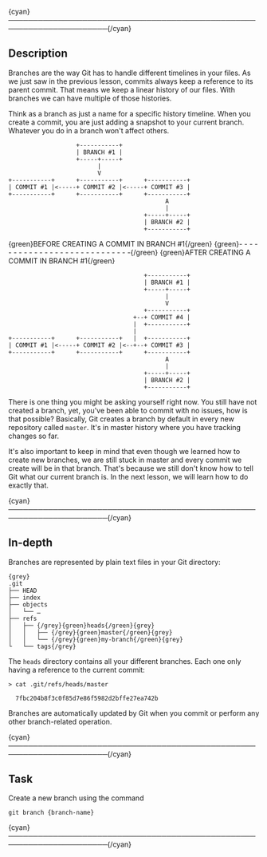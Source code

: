 {cyan}──────────────────────────────────────────────────────────────────────{/cyan}

## Description

Branches are the way Git has to handle different timelines in your files. As we just saw in the previous lesson, commits always keep a reference to its parent commit. That means we keep a linear history of our files. With branches we can have multiple of those histories.

Think as a branch as just a name for a specific history timeline. When you create a commit, you are just adding a snapshot to your current branch. Whatever you do in a branch won't affect others.

```
                   +-----------+
                   | BRANCH #1 |
                   +-----+-----+
                         |
                         V
+-----------+      +-----------+      +-----------+
| COMMIT #1 |<-----+ COMMIT #2 |<-----+ COMMIT #3 |
+-----------+      +-----------+      +-----------+
                                            A
                                            |
                                      +-----+-----+
                                      | BRANCH #2 |
                                      +-----------+
```
{green}BEFORE CREATING A COMMIT IN BRANCH #1{/green}
{green}- - - - - - - - - - - - - - - - - - - - - - - - - - - -{/green}
{green}AFTER CREATING A COMMIT IN BRANCH #1{/green}
```
                                      +-----------+
                                      | BRANCH #1 |
                                      +-----+-----+
                                            |
                                            V
                                      +-----------+
                                   +--+ COMMIT #4 |
                                   |  +-----------+
                                   |
+-----------+      +-----------+   |  +-----------+
| COMMIT #1 |<-----+ COMMIT #2 |<--+--+ COMMIT #3 |
+-----------+      +-----------+      +-----------+
                                            A
                                            |
                                      +-----+-----+
                                      | BRANCH #2 |
                                      +-----------+
```

There is one thing you might be asking yourself right now. You still have not created a branch, yet, you've been able to commit with no issues, how is that possible? Basically, Git creates a branch by default in every new repository called `master`. It's in master history where you have tracking changes so far.

It's also important to keep in mind that even though we learned how to create new branches, we are still stuck in master and every commit we create will be in that branch. That's because we still don't know how to tell Git what our current branch is. In the next lesson, we will learn how to do exactly that.

{cyan}──────────────────────────────────────────────────────────────────────{/cyan}

## In-depth

Branches are represented by plain text files in your Git directory:

    {grey}
    .git
    ├── HEAD
    ├── index
    ├── objects
    │   └── …
    ├── refs
    │   ├── {/grey}{green}heads{/green}{grey}
    │   │   ├── {/grey}{green}master{/green}{grey}
    │   │   └── {/grey}{green}my-branch{/green}{grey}
    └   └── tags{/grey}

The `heads` directory contains all your different branches. Each one only having a reference to the current commit:

```
> cat .git/refs/heads/master

  7fbc204b8f3c0f85d7e86f5982d2bffe27ea742b
```

Branches are automatically updated by Git when you commit or perform any other branch-related operation.

{cyan}──────────────────────────────────────────────────────────────────────{/cyan}

## Task

Create a new branch using the command
```
git branch {branch-name}
```

{cyan}──────────────────────────────────────────────────────────────────────{/cyan}
